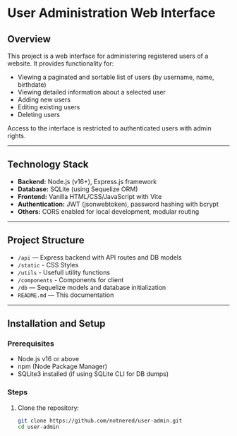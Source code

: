 # User Administration Web Interface

## Overview

This project is a web interface for administering registered users of a website. It provides functionality for:

- Viewing a paginated and sortable list of users (by username, name, birthdate)
- Viewing detailed information about a selected user
- Adding new users
- Editing existing users
- Deleting users

Access to the interface is restricted to authenticated users with admin rights.

---

## Technology Stack

- **Backend:** Node.js (v16+), Express.js framework  
- **Database:** SQLite (using Sequelize ORM)  
- **Frontend:** Vanilla HTML/CSS/JavaScript with Vite  
- **Authentication:** JWT (jsonwebtoken), password hashing with bcrypt  
- **Others:** CORS enabled for local development, modular routing

---

## Project Structure

- `/api` — Express backend with API routes and DB models
- `/static` - CSS Styles
- `/utils` - Usefull utility functions
- `/components` - Components for client  
- `/db` — Sequelize models and database initialization  
- `README.md` — This documentation  

---

## Installation and Setup

### Prerequisites

- Node.js v16 or above  
- npm (Node Package Manager)  
- SQLite3 installed (if using SQLite CLI for DB dumps)  

### Steps

1. Clone the repository:  
   ```bash
   git clone https://github.com/notnered/user-admin.git
   cd user-admin
   ```
